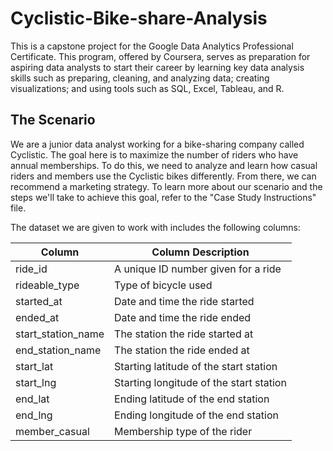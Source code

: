 # Cyclistic-Bike-share-Analysis
This is a capstone project for the Google Data Analytics Professional Certificate. This program, offered by Coursera, serves as preparation for aspiring data analysts to start their career by learning key data analysis skills such as preparing, cleaning, and analyzing data; creating visualizations; and using tools such as SQL, Excel, Tableau, and R.

## The Scenario
We are a junior data analyst working for a bike-sharing company called Cyclistic. The goal here is to maximize the number of riders who have annual memberships. To do this, we need to analyze and learn how casual riders and members use the Cyclistic bikes differently. From there, we can recommend a marketing strategy. To learn more about our scenario and the steps we'll take to achieve this goal, refer to the "Case Study Instructions" file.

The dataset we are given to work with includes the following columns:

| Column  | Column Description |
| ------------- | ------------- |
| ride_id  | A unique ID number given for a ride |
| rideable_type  | Type of bicycle used |
| started_at | Date and time the ride started |
| ended_at | Date and time the ride ended |
| start_station_name | The station the ride started at |
| end_station_name | The station the ride ended at |
| start_lat | Starting latitude of the start station |
| start_lng | Starting longitude of the start station |
| end_lat | Ending latitude of the end station |
| end_lng | Ending longitude of the end station |
| member_casual | Membership type of the rider |
